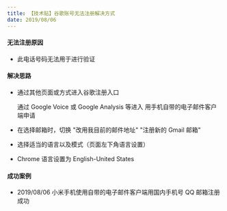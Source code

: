 ```yaml
---
title: 【技术贴】谷歌账号无法注册解决方式
date: 2019/08/06
---
```


#### 无法注册原因

- 此电话号码无法用于进行验证

#### 解决思路

- 通过其他页面或方式进入谷歌注册入口

  通过 Google Voice 或 Google Analysis 等进入
  用手机自带的电子邮件客户端申请

- 在选择邮箱时，切换 "改用我目前的邮件地址" "注册新的 Gmail 邮箱"

- 选择适当的语言以及模式（页面左下角语言设置）

- Chrome 语言设置为 English-United States

#### 成功案例

- 2019/08/06 小米手机使用自带的电子邮件客户端用国内手机号 QQ 邮箱注册成功
